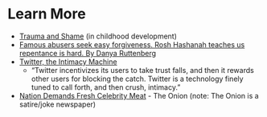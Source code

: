 # Learn More
- [Trauma and Shame](https://www.oohctoolbox.org.au/trauma-and-shame) (in childhood development)
- [Famous abusers seek easy forgiveness. Rosh Hashanah teaches us repentance is hard. By Danya Ruttenberg](https://www.washingtonpost.com/outlook/famous-abusers-seek-easy-forgiveness-rosh-hashanah-teaches-us-repentance-is-hard/2018/09/06/c2dc2cac-b0ab-11e8-9a6a-565d92a3585d_story.html)
- [Twitter, the Intimacy Machine](https://ravenmagazine.org/magazine/twitter-the-intimacy-machine/)
  - “Twitter incentivizes its users to take trust falls, and then it rewards other users for blocking the catch. Twitter is a technology finely tuned to call forth, and then crush, intimacy.”
- [Nation Demands Fresh Celebrity Meat](https://www.theonion.com/nation-demands-fresh-celebrity-meat-1819571041) - The Onion (note: The Onion is a satire/joke newspaper)
